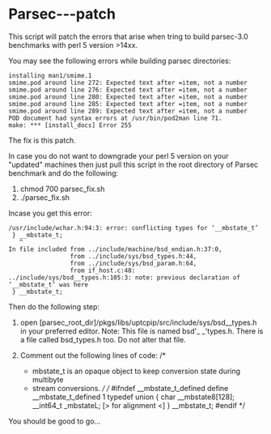 # Parsec---patch


This script will patch the errors that arise when tring to build parsec-3.0 benchmarks with perl 5 version >14xx. 

You may see the following errors while building parsec directories:

    installing man1/smime.1
    smime.pod around line 272: Expected text after =item, not a number
    smime.pod around line 276: Expected text after =item, not a number
    smime.pod around line 280: Expected text after =item, not a number
    smime.pod around line 285: Expected text after =item, not a number
    smime.pod around line 289: Expected text after =item, not a number
    POD document had syntax errors at /usr/bin/pod2man line 71.
    make: *** [install_docs] Error 255

The fix is this patch.

In case you do not want to downgrade your perl 5 version on your "updated" machines then just pull this script in the root directory of Parsec benchmark and do the following:

1. chmod 700 parsec_fix.sh 
2. ./parsec_fix.sh


Incase you get this error:
 
    /usr/include/wchar.h:94:3: error: conflicting types for ‘__mbstate_t’
     } __mbstate_t;
       ^
    In file included from ../include/machine/bsd_endian.h:37:0,
                     from ../include/sys/bsd_types.h:44,
                     from ../include/sys/bsd_param.h:64,
                     from if_host.c:48:
    ../include/sys/bsd__types.h:105:3: note: previous declaration of ‘__mbstate_t’ was here
     } __mbstate_t;
     
     
Then do the following step:

1. open [parsec_root_dir]/pkgs/libs/uptcpip/src/include/sys/bsd__types.h in your preferred editor. Note: This file is named bsd'_ _'types.h. There is a file called bsd_types.h too. Do not alter that file.

2. Comment out the following lines of code:
  /*
   * mbstate_t is an opaque object to keep conversion state during multibyte
   * stream conversions.
  */
  /* 
  #ifndef __mbstate_t_defined
   define __mbstate_t_defined    1
  typedef union {
    char      __mbstate8[128];
     __int64_t _mbstateL;  [> for alignment <]
  } __mbstate_t;
  #endif
  */
  
  You should be good to go...
